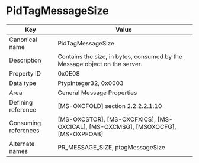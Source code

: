 # PidTagMessageSize

| Key | Value |
|---|---|
| Canonical name | PidTagMessageSize |
| Description | Contains the size, in bytes, consumed by the Message object on the server. |
| Property ID | 0x0E08 |
| Data type | PtypInteger32, 0x0003 |
| Area | General Message Properties |
| Defining reference | [MS-OXCFOLD] section 2.2.2.2.1.10 |
| Consuming references | [MS-OXCSTOR], [MS-OXCFXICS], [MS-OXCICAL], [MS-OXCMSG], [MSOXOCFG], [MS-OXPFOAB] |
| Alternate names | PR_MESSAGE_SIZE, ptagMessageSize |
